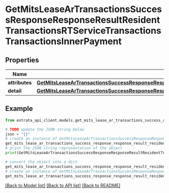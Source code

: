 # GetMitsLeaseArTransactionsSuccessResponseResponseResultResidentTransactionsRTServiceTransactionsTransactionsInnerPayment


## Properties

Name | Type | Description | Notes
------------ | ------------- | ------------- | -------------
**attributes** | [**GetMitsLeaseArTransactionsSuccessResponseResponseResultResidentTransactionsRTServiceTransactionsTransactionsInnerPaymentAttributes**](GetMitsLeaseArTransactionsSuccessResponseResponseResultResidentTransactionsRTServiceTransactionsTransactionsInnerPaymentAttributes.md) |  | 
**detail** | [**GetMitsLeaseArTransactionsSuccessResponseResponseResultResidentTransactionsRTServiceTransactionsTransactionsInnerPaymentDetail**](GetMitsLeaseArTransactionsSuccessResponseResponseResultResidentTransactionsRTServiceTransactionsTransactionsInnerPaymentDetail.md) |  | 

## Example

```python
from entrata_api_client.models.get_mits_lease_ar_transactions_success_response_response_result_resident_transactions_rt_service_transactions_transactions_inner_payment import GetMitsLeaseArTransactionsSuccessResponseResponseResultResidentTransactionsRTServiceTransactionsTransactionsInnerPayment

# TODO update the JSON string below
json = "{}"
# create an instance of GetMitsLeaseArTransactionsSuccessResponseResponseResultResidentTransactionsRTServiceTransactionsTransactionsInnerPayment from a JSON string
get_mits_lease_ar_transactions_success_response_response_result_resident_transactions_rt_service_transactions_transactions_inner_payment_instance = GetMitsLeaseArTransactionsSuccessResponseResponseResultResidentTransactionsRTServiceTransactionsTransactionsInnerPayment.from_json(json)
# print the JSON string representation of the object
print(GetMitsLeaseArTransactionsSuccessResponseResponseResultResidentTransactionsRTServiceTransactionsTransactionsInnerPayment.to_json())

# convert the object into a dict
get_mits_lease_ar_transactions_success_response_response_result_resident_transactions_rt_service_transactions_transactions_inner_payment_dict = get_mits_lease_ar_transactions_success_response_response_result_resident_transactions_rt_service_transactions_transactions_inner_payment_instance.to_dict()
# create an instance of GetMitsLeaseArTransactionsSuccessResponseResponseResultResidentTransactionsRTServiceTransactionsTransactionsInnerPayment from a dict
get_mits_lease_ar_transactions_success_response_response_result_resident_transactions_rt_service_transactions_transactions_inner_payment_from_dict = GetMitsLeaseArTransactionsSuccessResponseResponseResultResidentTransactionsRTServiceTransactionsTransactionsInnerPayment.from_dict(get_mits_lease_ar_transactions_success_response_response_result_resident_transactions_rt_service_transactions_transactions_inner_payment_dict)
```
[[Back to Model list]](../README.md#documentation-for-models) [[Back to API list]](../README.md#documentation-for-api-endpoints) [[Back to README]](../README.md)


